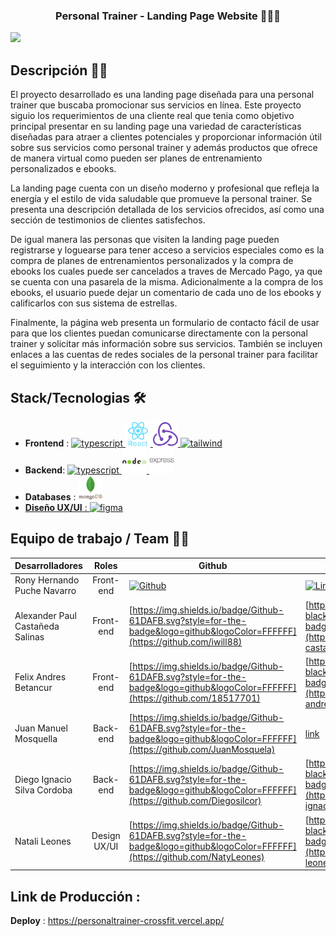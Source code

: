 <h3 align="center">Personal Trainer - Landing Page Website 🏋🏼‍♀️</h3>


<p align="left">
</p>

![](https://firebasestorage.googleapis.com/v0/b/libreria-melquiades-6e32c.appspot.com/o/be8cacf5-f086-4cb1-933a-b572e0bf567c.jpg?alt=media&token=e7b78bbf-a327-4ad3-a275-566c7aaa7a54)

## Descripción 👱‍♀

 El proyecto desarrollado es una landing page diseñada para una personal trainer que buscaba promocionar sus servicios en línea. Este proyecto siguio los requerimientos de una cliente real que tenia como objetivo principal presentar en su landing page una variedad de características diseñadas para atraer a clientes potenciales y proporcionar información útil sobre sus servicios como personal trainer y además productos que ofrece de manera virtual como pueden ser planes de entrenamiento personalizados e ebooks.

La landing page cuenta con un diseño moderno y profesional que refleja la energía y el estilo de vida saludable que promueve la personal trainer. Se presenta una descripción detallada de los servicios ofrecidos, así como una sección de testimonios de clientes satisfechos.

De igual manera las personas que visiten la landing page pueden registrarse y loguearse para tener acceso a servicios especiales como es la compra de planes de entrenamientos personalizados y la compra de ebooks los cuales puede ser cancelados a traves de Mercado Pago, ya que se cuenta con una pasarela de la misma. Adicionalmente a la compra de los ebooks, el usuario puede dejar un comentario de cada uno de los ebooks y calificarlos con sus sistema de estrellas. 

Finalmente, la página web presenta un formulario de contacto fácil de usar para que los clientes puedan comunicarse directamente con la personal trainer y solicitar más información sobre sus servicios. También se incluyen enlaces a las cuentas de redes sociales de la personal trainer para facilitar el seguimiento y la interacción con los clientes.

## Stack/Tecnologias 🛠️ 

- **Frontend** : <a href="https://www.typescriptlang.org/" target="_blank" rel="noreferrer"> <img src="https://upload.wikimedia.org/wikipedia/commons/4/4c/Typescript_logo_2020.svg" alt="typescript" width="40" height="40"/> </a> <a href="https://reactjs.org/" target="_blank" rel="noreferrer"> <img src="https://raw.githubusercontent.com/devicons/devicon/master/icons/react/react-original-wordmark.svg" alt="react" width="40" height="40"/> </a> <a href="https://redux.js.org" target="_blank" rel="noreferrer"> <img src="https://raw.githubusercontent.com/devicons/devicon/master/icons/redux/redux-original.svg" alt="redux" width="40" height="40"/> </a>  <a href="https://tailwindcss.com/" target="_blank" rel="noreferrer"> <img src="https://www.vectorlogo.zone/logos/tailwindcss/tailwindcss-icon.svg" alt="tailwind" width="40" height="40"/> </a>
- **Backend**: <a href="https://www.typescriptlang.org/" target="_blank" rel="noreferrer"> <img src="https://upload.wikimedia.org/wikipedia/commons/4/4c/Typescript_logo_2020.svg" alt="typescript" width="40" height="40"/> </a>  <a href="https://nodejs.org" target="_blank" rel="noreferrer"> <img src="https://raw.githubusercontent.com/devicons/devicon/master/icons/nodejs/nodejs-original-wordmark.svg" alt="nodejs" width="40" height="40"/> </a>  <a href="https://expressjs.com" target="_blank" rel="noreferrer"> <img src="https://raw.githubusercontent.com/devicons/devicon/master/icons/express/express-original-wordmark.svg" alt="express" width="40" height="40"/> </a>
- **Databases** : <a href="https://www.mongodb.com/" target="_blank" rel="noreferrer"> <img src="https://raw.githubusercontent.com/devicons/devicon/master/icons/mongodb/mongodb-original-wordmark.svg" alt="mongodb" width="40" height="40"/>
- **Diseño UX/UI** : <a href="https://www.figma.com/" target="_blank" rel="noreferrer"> <img src="https://www.vectorlogo.zone/logos/figma/figma-icon.svg" alt="figma" width="40" height="40"/> </a>


## Equipo de trabajo / Team 🧑‍💻

| Desarrolladores | Roles| Github  | LinkedIn |
| ------------- |:-------------:| -----|------- |
|Rony Hernando Puche Navarro |Front-end | <a href="https://github.com/rony171998" target="_blank" rel="noreferrer"> <img src="https://www.kindpng.com/picc/m/128-1280187_github-logo-png-github-transparent-png.png" alt="Github"/> </a>  |<a href="https://www.linkedin.com/in/rony-puche-a80275234/" target="_blank" rel="noreferrer"> <img src="https://upload.wikimedia.org/wikipedia/commons/thumb/0/01/LinkedIn_Logo.svg/291px-LinkedIn_Logo.svg.png" alt="LinkedIn"/> </a> ()|
| Alexander Paul Castañeda Salinas| Front-end |  [https://img.shields.io/badge/Github-61DAFB.svg?style=for-the-badge&logo=github&logoColor=FFFFFF](https://github.com/iwill88) | [https://img.shields.io/badge/-LinkedIn-black.svg?style=for-the-badge&logo=linkedin&colorB=555](https://www.linkedin.com/in/alexander-casta%C3%B1eda/)|
| Felix Andres Betancur | Front-end   |  [https://img.shields.io/badge/Github-61DAFB.svg?style=for-the-badge&logo=github&logoColor=FFFFFF](https://github.com/18517701) | [https://img.shields.io/badge/-LinkedIn-black.svg?style=for-the-badge&logo=linkedin&colorB=555](https://www.linkedin.com/in/felix-andres-betancur-9389ab1a5/)|
| Juan Manuel Mosquella | Back-end  |   [https://img.shields.io/badge/Github-61DAFB.svg?style=for-the-badge&logo=github&logoColor=FFFFFF](https://github.com/JuanMosquela) | [link](https://www.linkedin.com/in/juan-mosquella/)|
| Diego Ignacio Silva Cordoba | Back-end   |  [https://img.shields.io/badge/Github-61DAFB.svg?style=for-the-badge&logo=github&logoColor=FFFFFF](https://github.com/Diegosilcor) | [https://img.shields.io/badge/-LinkedIn-black.svg?style=for-the-badge&logo=linkedin&colorB=555](https://www.linkedin.com/in/diego-ignacio-silva-cordoba/)|
| Natali Leones | Design UX/UI  |  [https://img.shields.io/badge/Github-61DAFB.svg?style=for-the-badge&logo=github&logoColor=FFFFFF](https://github.com/NatyLeones) | [https://img.shields.io/badge/-LinkedIn-black.svg?style=for-the-badge&logo=linkedin&colorB=555](https://www.linkedin.com/in/na-leones-aguiar/)|

## Link de Producción :

**Deploy** : https://personaltrainer-crossfit.vercel.app/
